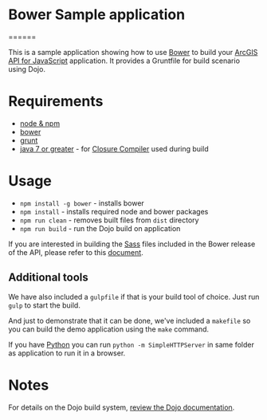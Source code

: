 # Bower Sample application
======

This is a sample application showing how to use [Bower](http://bower.io/) to build your [ArcGIS API for JavaScript](https://developers.arcgis.com/javascript/) application.
It provides a Gruntfile for build scenario using Dojo.

# Requirements
* [node & npm](https://nodejs.org/)
* [bower](http://bower.io/)
* [grunt](http://gruntjs.com/)
* [java 7 or greater](https://java.com/en/download/) - for [Closure Compiler](https://github.com/google/closure-compiler) used during build

# Usage
* `npm install -g bower` - installs bower
* `npm install` - installs required node and bower packages
* `npm run clean` - removes built files from `dist` directory
* `npm run build` - run the Dojo build on application

If you are interested in building the [Sass](http://sass-lang.com/) files included in the Bower release of the API, please refer to this [document](SASS.md).

## Additional tools
We have also included a `gulpfile` if that is your build tool of choice. Just run `gulp` to start the build.

And just to demonstrate that it can be done, we've included a `makefile` so you can build the demo application using the `make` command.

If you have [Python](https://www.python.org/) you can run `python -m SimpleHTTPServer` in same folder as application to run it in a browser.

# Notes
For details on the Dojo build system, [review the Dojo documentation](http://dojotoolkit.org/documentation/tutorials/1.10/build/index.html).